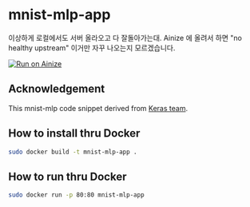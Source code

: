 # mnist-mlp-app
이상하게 로컬에서도 서버 올라오고 다 잘돌아가는대. 
Ainize 에 올려서 하면 "no healthy upstream" 이거만 자꾸 나오는지 모르겠습니다.


[![Run on Ainize](https://ainize.ai/images/run_on_ainize_button.svg)](https://ainize.web.app/redirect?git_repo=https://github.com/comcomet/mnist-mlp-app)


## Acknowledgement
This mnist-mlp code snippet derived from [Keras team](https://github.com/keras-team/keras/blob/keras-2/examples/mnist_mlp.py).

## How to install thru Docker
```sh
sudo docker build -t mnist-mlp-app .
```

## How to run thru Docker
```sh
sudo docker run -p 80:80 mnist-mlp-app
```
